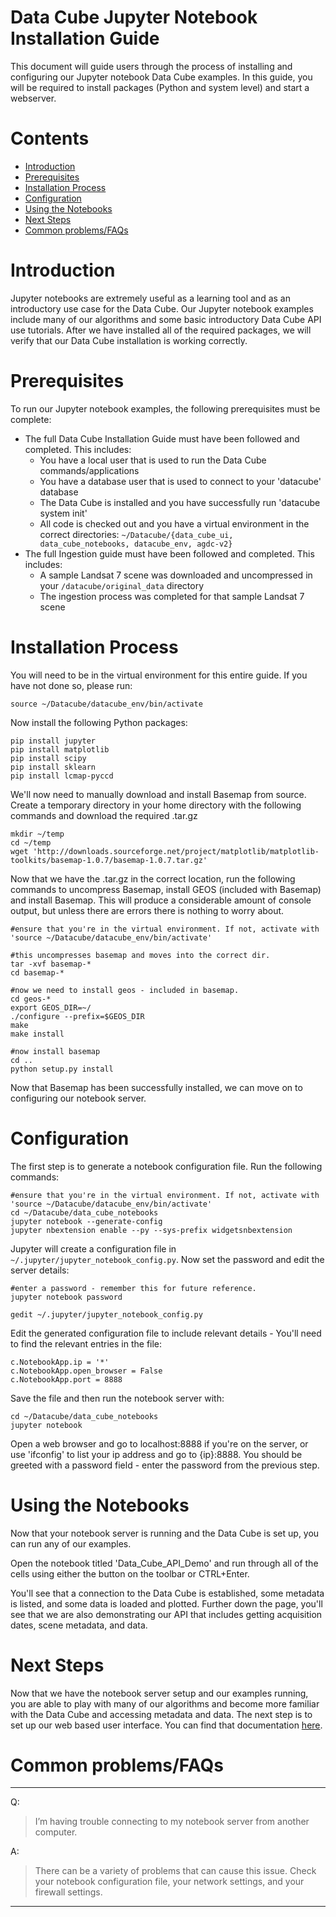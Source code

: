 Data Cube Jupyter Notebook Installation Guide
=================

This document will guide users through the process of installing and configuring our Jupyter notebook Data Cube examples. In this guide, you will be required to install packages (Python and system level) and start a webserver.

Contents
=================

  * [Introduction](#introduction)
  * [Prerequisites](#prerequisites)
  * [Installation Process](#installation_process)
  * [Configuration](#configuration)
  * [Using the Notebooks](#using_notebooks)
  * [Next Steps](#next_steps)
  * [Common problems/FAQs](#faqs)

<a name="introduction"></a> Introduction
========  
Jupyter notebooks are extremely useful as a learning tool and as an introductory use case for the Data Cube. Our Jupyter notebook examples include many of our algorithms and some basic introductory Data Cube API use tutorials. After we have installed all of the required packages, we will verify that our Data Cube installation is working correctly.  

<a name="prerequisites"></a> Prerequisites
========  

To run our Jupyter notebook examples, the following prerequisites must be complete:

* The full Data Cube Installation Guide must have been followed and completed. This includes:
  * You have a local user that is used to run the Data Cube commands/applications
  * You have a database user that is used to connect to your 'datacube' database
  * The Data Cube is installed and you have successfully run 'datacube system init'
  * All code is checked out and you have a virtual environment in the correct directories: `~/Datacube/{data_cube_ui, data_cube_notebooks, datacube_env, agdc-v2}`
* The full Ingestion guide must have been followed and completed. This includes:
  * A sample Landsat 7 scene was downloaded and uncompressed in your `/datacube/original_data` directory
  * The ingestion process was completed for that sample Landsat 7 scene

<a name="installation_process"></a> Installation Process
========  

You will need to be in the virtual environment for this entire guide. If you have not done so, please run:

```
source ~/Datacube/datacube_env/bin/activate
```

Now install the following Python packages:

```
pip install jupyter
pip install matplotlib
pip install scipy
pip install sklearn
pip install lcmap-pyccd
```

We'll now need to manually download and install Basemap from source. Create a temporary directory in your home directory with the following commands and download the required .tar.gz

```
mkdir ~/temp
cd ~/temp
wget 'http://downloads.sourceforge.net/project/matplotlib/matplotlib-toolkits/basemap-1.0.7/basemap-1.0.7.tar.gz'
```

Now that we have the .tar.gz in the correct location, run the following commands to uncompress Basemap, install GEOS (included with Basemap) and install Basemap. This will produce a considerable amount of console output, but unless there are errors there is nothing to worry about.

```
#ensure that you're in the virtual environment. If not, activate with 'source ~/Datacube/datacube_env/bin/activate'

#this uncompresses basemap and moves into the correct dir.
tar -xvf basemap-*
cd basemap-*

#now we need to install geos - included in basemap.
cd geos-*
export GEOS_DIR=~/
./configure --prefix=$GEOS_DIR
make
make install  

#now install basemap
cd ..
python setup.py install
```

Now that Basemap has been successfully installed, we can move on to configuring our notebook server.

<a name="configuration"></a> Configuration
========  

The first step is to generate a notebook configuration file. Run the following commands:

```
#ensure that you're in the virtual environment. If not, activate with 'source ~/Datacube/datacube_env/bin/activate'
cd ~/Datacube/data_cube_notebooks
jupyter notebook --generate-config
jupyter nbextension enable --py --sys-prefix widgetsnbextension
```

Jupyter will create a configuration file in `~/.jupyter/jupyter_notebook_config.py`. Now set the password and edit the server details:

```
#enter a password - remember this for future reference.
jupyter notebook password

gedit ~/.jupyter/jupyter_notebook_config.py
```

Edit the generated configuration file to include relevant details - You'll need to find the relevant entries in the file:

```
c.NotebookApp.ip = '*'
c.NotebookApp.open_browser = False
c.NotebookApp.port = 8888
```

Save the file and then run the notebook server with:

```
cd ~/Datacube/data_cube_notebooks
jupyter notebook
```

Open a web browser and go to localhost:8888 if you're on the server, or use 'ifconfig' to list your ip address and go to {ip}:8888. You should be greeted with a password field - enter the password from the previous step.

<a name="using_notebooks"></a> Using the Notebooks
========  

Now that your notebook server is running and the Data Cube is set up, you can run any of our examples.

Open the notebook titled 'Data_Cube_API_Demo' and run through all of the cells using either the button on the toolbar or CTRL+Enter.

You'll see that a connection to the Data Cube is established, some metadata is listed, and some data is loaded and plotted. Further down the page, you'll see that we are also demonstrating our API that includes getting acquisition dates, scene metadata, and data.

<a name="next_steps"></a> Next Steps
========  

Now that we have the notebook server setup and our examples running, you are able to play with many of our algorithms and become more familiar with the Data Cube and accessing metadata and data. The next step is to set up our web based user interface. You can find that documentation [here](./ui_install.md).

<a name="faqs"></a> Common problems/FAQs
========  
----  

Q: 	
 >I’m having trouble connecting to my notebook server from another computer.

A:  
>	There can be a variety of problems that can cause this issue. Check your notebook configuration file, your network settings, and your firewall settings.

---  
